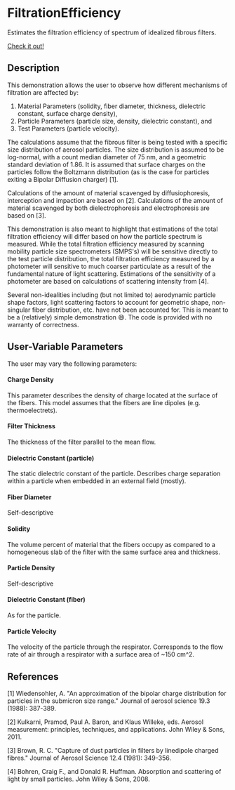 # FiltrationEfficiency
Estimates the filtration efficiency of spectrum of idealized fibrous filters.

[Check it out!](https://hartery5.github.io/FiltrationEfficiency/)

## Description
This demonstration allows the user to observe how different mechanisms of filtration are affected by:
1. Material Parameters (solidity, fiber diameter, thickness, dielectric constant, surface charge density), 
2. Particle Parameters (particle size, density, dielectric constant), and 
3. Test Parameters (particle velocity). 

The calculations assume that the fibrous filter is being tested with a specific size distribution of aerosol particles. The size distribution is assumed to be log-normal, with a count median diameter of 75 nm, and a geometric standard deviation of 1.86. It is assumed that surface charges on the particles follow the Boltzmann distribution (as is the case for particles exiting a Bipolar Diffusion charger) [1].

Calculations of the amount of material scavenged by diffusiophoresis, interception and impaction are based on [2]. Calculations of the amount of material scavenged by both dielectrophoresis and electrophoresis are based on [3].

This demonstration is also meant to highlight that estimations of the total filtration efficiency will differ based on how the particle spectrum is measured. While the total filtration efficiency measured by scanning mobility particle size spectrometers (SMPS's) will be sensitive directly to the test particle distribution, the total filtration efficiency measured by a photometer will sensitive to much coarser particulate as a result of the fundamental nature of light scattering. Estimations of the sensitivity of a photometer are based on calculations of scattering intensity from [4].

Several non-idealities including (but not limited to) aerodynamic particle shape factors, light scattering factors to account for geometric shape, non-singular fiber distribution, etc. have not been accounted for. This is meant to be a (relatively) simple demonstration :smile:. The code is provided with no warranty of correctness.

## User-Variable Parameters
The user may vary the following parameters:

#### Charge Density
This parameter describes the density of charge located at the surface of the fibers. This model assumes that the fibers are line dipoles (e.g. thermoelectrets).

#### Filter Thickness
The thickness of the filter parallel to the mean flow.

#### Dielectric Constant (particle)
The static dielectric constant of the particle. Describes charge separation within a particle when embedded in an external field (mostly).

#### Fiber Diameter
Self-descriptive

#### Solidity
The volume percent of material that the fibers occupy as compared to a homogeneous slab of the filter with the same surface area and thickness.

#### Particle Density
Self-descriptive

#### Dielectric Constant (fiber)
As for the particle.

#### Particle Velocity
The velocity of the particle through the respirator. Corresponds to the flow rate of air through a respirator with a surface area of ~150 cm^2.

## References

[1] Wiedensohler, A. "An approximation of the bipolar charge distribution for particles in the submicron size range." Journal of aerosol science 19.3 (1988): 387-389.

[2] Kulkarni, Pramod, Paul A. Baron, and Klaus Willeke, eds. Aerosol measurement: principles, techniques, and applications. John Wiley & Sons, 2011.

[3] Brown, R. C. "Capture of dust particles in filters by linedipole charged fibres." Journal of Aerosol Science 12.4 (1981): 349-356.

[4] Bohren, Craig F., and Donald R. Huffman. Absorption and scattering of light by small particles. John Wiley & Sons, 2008.
